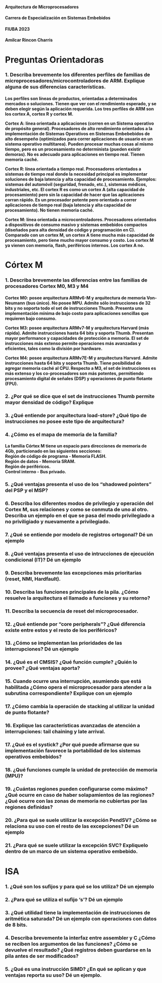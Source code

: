 <h4>Arquitectura de Microprocesadores</h4>
<h4>Carrera de Especialización en Sistemas Embebidos</h4>
<h4>FIUBA 2023</h4>
<h4>Amilcar Rincon Charris</h4>

<h1>Preguntas Orientadoras</h1>

<h3>1. 	Describa brevemente los diferentes perfiles de familias de microprocesadores/microcontroladores de ARM. Explique alguna de sus diferencias características.</h3> 

<h4>Los perfiles son líneas de productos, orientadas a determinados mercados o soluciones. Tienen que ver con el rendimiento esperado, y se deben elegir según 
la aplicación requerida. Los tres perfiles de ARM son los cortex A, cortex R y cortex M.

Cortex A: línea orientada a aplicaciones (corren en un Sistema operativo de propósito general). Procesadores de alto rendimiento orientados a la implementación 
de Sistemas Operativos en Sistemas Embebebidos de alto desempeño (optimizados para correr aplicaciones de usuario en un sistema operativo multitarea). Pueden procesar muchas cosas al mismo tiempo, pero 
es un procesamiento no determinista (pueden existir demoras). No es adecuado para aplicaciones en tiempo real. Tienen memoria caché. 

Cortex R: línea orientada a tiempo real. Procesadores orientados a sistemas de tiempo real donde la necesidad principal es implementar soluciones de baja latencia y alta 
capacidad de procesamiento. Ejemplos: sistemas del automóvil (seguridad, frenado, etc.), sistemas médicos, industriales, etc.
El cortex R es como un cortex A (alta capacidad de procesamiento) pero sin la capacidad de hacer que las aplicaciones corran rápido. Es un procesador potente 
pero orientado a correr aplicaciones de tiempo real (baja latencia y alta capacidad de procesamiento). No tienen memoria caché.

Cortex M: línea orientada a microcontroladores. Procesadores orientados a dispositivos de consumo masivo y sistemas embebidos compactos (diseñados para 
alta densidad de código y programación en C). Comparado con un cortex M, un cortex A tiene mucha más capacidad de procesamiento, pero tiene mucho mayor 
consumo y costo. Los cortex M ya vienen con memoria, flash, periféricos internos. Los cortex A no. </h4>

<h1>Córtex M</h1>

<h3>1.	Describa brevemente las diferencias entre las familias de procesadores Cortex M0, M3 y M4 <br>

<h4>Cortex M0: posee arquitectura ARMv6-M y arquitectura de memoria Von-Neumann (bus único). No posee MPU. Admite sólo instrucciones de 32 bits y no soporta 
todo el set de instrucciones Thumb. Presenta una implementación mínima de bajo costo para aplicaciones sencillas que requieren bajo consumo.

Cortex M3: posee arquitectura ARMv7-M y arquitectura Harvard (más rápida). Admite instrucciones hasta 64 bits y soporta Thumb. Presentan mayor performance 
y capacidades de protección a memoria. El set de instrucciones más extenso permite operaciones más avanzadas y eficientes, tales como la división por hardware.

Cortex M4: posee arquitectura ARMv7E-M y arquitectura Harvard. Admite instrucciones hasta 64 bits y soporta Thumb. Tiene posibilidad de agregar memoria 
caché al CPU. Respecto a M3, el set de instrucciones es más extenso y los co-procesadores son más potentes, permitiendo procesamiento digital de señales (DSP) 
  y operaciones de punto flotante (FPU).</h4>

<h3>2. ¿Por qué se dice que el set de instrucciones Thumb permite mayor densidad de código? Explique</h3>
<h3>3. ¿Qué entiende por arquitectura load-store? ¿Qué tipo de instrucciones no posee este tipo de arquitectura?</h3>
<h3>4. ¿Cómo es el mapa de memoria de la familia?<br></h3>
  <h4>La familia Córtex M tiene un espacio para direcciones de memoria de 4Gb, particionado en las siguientes secciones:<br>
  Región de código de programa - Memoria FLASH.<br>
  Región de datos - Memoria SRAM.<br>
  Región de periféricos.<br>
  Control interno - Bus privado.<br></h4>
<h3>5. ¿Qué ventajas presenta el uso de los “shadowed pointers” del PSP y el MSP?</h3>
<h3>6. Describa los diferentes modos de privilegio y operación del Cortex M, sus relaciones y como se conmuta de uno al otro. Describa un ejemplo en el que se pasa del modo privilegiado a no priviligiado y nuevamente a privilegiado.</h3>
  <h3>7. ¿Qué se entiende por modelo de registros ortogonal? Dé un ejemplo</h3>
<h3>8. ¿Qué ventajas presenta el uso de intrucciones de ejecución condicional (IT)? Dé un ejemplo </h3>
  <h3>9. Describa brevemente las excepciones más prioritarias (reset, NMI, Hardfault).</h3>
<h3>10. Describa las funciones principales de la pila. ¿Cómo resuelve la arquitectura el llamado a funciones y su retorno?</h3>
<h3>11. Describa la secuencia de reset del microprocesador.
<h3>12. ¿Qué entiende por “core peripherals”? ¿Qué diferencia existe entre estos y el resto de los periféricos?</h3>
<h3>13. ¿Cómo se implementan las prioridades de las interrupciones? Dé un ejemplo</h3>
<h3>14. ¿Qué es el CMSIS? ¿Qué función cumple? ¿Quién lo provee? ¿Qué ventajas aporta?</h3>
<h3>15. Cuando ocurre una interrupción, asumiendo que está habilitada ¿Cómo opera el microprocesador para atender a la subrutina correspondiente? Explique con un ejemplo </h3>
<h3>17. ¿Cómo cambia la operación de stacking al utilizar la unidad de punto flotante?</h3>
<h3>16. Explique las características avanzadas de atención a interrupciones: tail chaining y late arrival.</h3>
<h3>17. ¿Qué es el systick? ¿Por qué puede afirmarse que su implementación favorece la portabilidad de los sistemas operativos embebidos?</h3>
<h3>18. ¿Qué funciones cumple la unidad de protección de memoria (MPU)?</h3>
<h3>19. ¿Cuántas regiones pueden configurarse como máximo? ¿Qué ocurre en caso de haber solapamientos de las regiones? ¿Qué ocurre con las zonas de memoria no cubiertas por las regiones definidas?</h3>
<h3>20. ¿Para qué se suele utilizar la excepción PendSV? ¿Cómo se relaciona su uso con el resto de las excepciones? Dé un ejemplo</h3>
<h3>21. ¿Para qué se suele utilizar la excepción SVC? Expliquelo dentro de un marco de un sistema operativo embebido.</h3>
<h1>ISA</h1>
<h3>1. ¿Qué son los sufijos y para qué se los utiliza? Dé un ejemplo</h3>
<h3>2. ¿Para qué se utiliza el sufijo ‘s’? Dé un ejemplo</h3>
<h3>3. ¿Qué utilidad tiene la implementación de instrucciones de aritmética saturada? Dé un ejemplo con operaciones con datos de 8 bits.</h3>
<h3>4. Describa brevemente la interfaz entre assembler y C ¿Cómo se reciben los argumentos de las funciones? ¿Cómo se devuelve el resultado? ¿Qué registros deben guardarse en la pila antes de ser modificados?</h3>
<h3>5. ¿Qué es una instrucción SIMD? ¿En qué se aplican y que ventajas reporta su uso? Dé un ejemplo.</h3>
